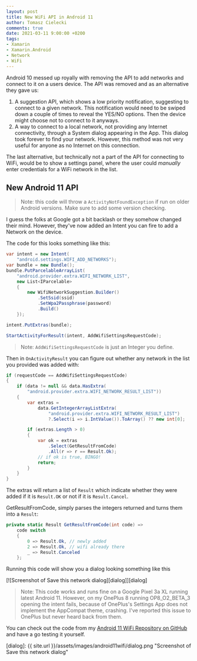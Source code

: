 ```yaml
---
layout: post
title: New WiFi API in Android 11
author: Tomasz Cielecki
comments: true
date: 2021-03-11 9:00:00 +0200
tags:
- Xamarin
- Xamarin.Android
- Network
- WiFi
---
```


Android 10 messed up royally with removing the API to add networks and connect to it on a users device. The API was removed and as an alternative they gave us:
1. A suggestion API, which shows a low priority notification, suggesting to connect to a given network. This notification would need to be swiped down a couple of times to reveal the YES/NO options. Then the device might choose not to connect to it anyways.
2. A way to connect to a local network, not providing any Internet connectivity, through a System dialog appearing in the App. This dialog took forever to find your network. However, this method was not very useful for anyone as no Internet on this connection.

The last alternative, but technically not a part of the API for connecting to WiFi, would be to show a settings panel, where the user could _manually_ enter credentials for a WiFi network in the list.

## New Android 11 API

> Note: this code will throw a `ActivityNotFoundException` if run on older Android versions. Make sure to add some version checking.

I guess the folks at Google got a bit backlash or they somehow changed their mind. However, they've now added an Intent you can fire to add a Network on the device.

The code for this looks something like this:

```csharp
var intent = new Intent(
    "android.settings.WIFI_ADD_NETWORKS");
var bundle = new Bundle();
bundle.PutParcelableArrayList(
    "android.provider.extra.WIFI_NETWORK_LIST",
    new List<IParcelable>
    {
        new WifiNetworkSuggestion.Builder()
            .SetSsid(ssid)
            .SetWpa2Passphrase(password)
            .Build()
    });

intent.PutExtras(bundle);

StartActivityForResult(intent, AddWifiSettingsRequestCode);
```

> Note: `AddWifiSettingsRequestCode` is just an Integer you define.

Then in `OnActivityResult` you can figure out whether any network in the list you provided was added with:

```csharp
if (requestCode == AddWifiSettingsRequestCode)
{
    if (data != null && data.HasExtra(
        "android.provider.extra.WIFI_NETWORK_RESULT_LIST"))
    {
        var extras =
            data.GetIntegerArrayListExtra(
                "android.provider.extra.WIFI_NETWORK_RESULT_LIST")
                ?.Select(i => i.IntValue()).ToArray() ?? new int[0];

        if (extras.Length > 0)
        {
            var ok = extras
                .Select(GetResultFromCode)
                .All(r => r == Result.Ok);
            // if ok is true, BINGO!
            return;
        }
    }
}
```

The extras will return a list of `Result` which indicate whether they were added if it is `Result.OK` or not if it is `Result.Cancel`.

GetResultFromCode, simply parses the integers returned and turns them into a `Result`:

```csharp
private static Result GetResultFromCode(int code) =>
    code switch
    {
        0 => Result.Ok, // newly added
        2 => Result.Ok, // wifi already there
        _ => Result.Canceled
    };
```

Running this code will show you a dialog looking something like this

[![Screenshot of Save this network dialog][dialog]][dialog]

> Note: This code works and runs fine on a Google Pixel 3a XL running latest Android 11. However, on my OnePlus 8 running OP8_O2_BETA_3 opening the intent fails, because of OnePlus's Settings App does not implement the AppCompat theme, crashing. I've reported this issue to OnePlus but never heard back from them.

You can check out the code from my [Android 11 WiFi Repository on GitHub](https://github.com/Cheesebaron/Android11WiFi) and have a go testing it yourself.

[dialog]: {{ site.url }}/assets/images/android11wifi/dialog.png "Screenshot of Save this network dialog"